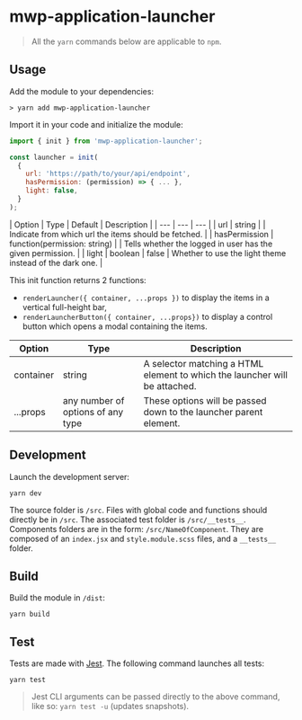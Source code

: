 # mwp-application-launcher

> All the `yarn` commands below are applicable to `npm`.

## Usage

Add the module to your dependencies:
```
> yarn add mwp-application-launcher
```

Import it in your code and initialize the module:
```javascript
import { init } from 'mwp-application-launcher';

const launcher = init(
  {
    url: 'https://path/to/your/api/endpoint',
    hasPermission: (permission) => { ... },
    light: false,
  }
);
```
| Option | Type | Default | Description |
| --- | --- | --- |
| url | string | | Indicate from which url the items should be fetched. |
| hasPermission | function(permission: string) | | Tells whether the logged in user has the given permission. |
| light | boolean | false | Whether to use the light theme instead of the dark one. |

This init function returns 2 functions:
* `renderLauncher({ container, ...props })` to display the items in a vertical full-height bar,
* `renderLauncherButton({ container, ...props})` to display a control button which opens a modal containing the items.

| Option | Type | Description |
| --- | --- | --- |
| container | string | A selector matching a HTML element to which the launcher will be attached. |
| ...props | any number of options of any type | These options will be passed down to the launcher parent element. |


## Development

Launch the development server:
```
yarn dev
```
The source folder is `/src`.
Files with global code and functions should directly be in `/src`. The associated test folder is `/src/__tests__`.
Components folders are in the form: `/src/NameOfComponent`. They are composed of an `index.jsx` and `style.module.scss` files, and a `__tests__` folder.


## Build

Build the module in `/dist`:
```
yarn build
```

## Test

Tests are made with [Jest](https://jestjs.io/). The following command launches all tests:
```
yarn test
```
> Jest CLI arguments can be passed directly to the above command, like so: `yarn test -u` (updates snapshots).
